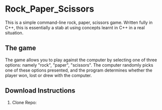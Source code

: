 # Rock_Paper_Scissors

This is a simple command-line rock, paper, scissors game. Written fully in C++, this is essentially a stab at using concepts learnt in C++ in a real situation. 

## The game
The game allows you to play against the computer by selecting one of three options: namely "rock", "paper", "scissors". The computer randomly picks one of these options presented, and the program determines whether the player won, lost or drew with the computer. 

## Download Instructions
1. Clone Repo:

